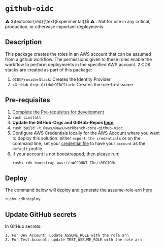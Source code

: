 # `github-oidc`

⚠️ $\textcolor{red}{\text{Experimental}}$ ⚠️ : Not for use in any critical, production, or otherwise important deployments

## Description
This package creates the roles in an AWS account that can be assumed from a github workflow. The permissions given to these roles enable the workflow to perform deployments in the specified AWS account. 2 CDK stacks are created as part of this package:
1. `OIDCProviderStack`: Creates the Identity Provider
2. `<GitHub-Org>-GitHubOIDCStack`: Creates the role-to-assume

## Pre-requisites
1. [Complete the Pre-requisites for development](./../../../DEVELOPMENT.md/#prerequisites-for-development)
2. `rush cinstall`
3. **Update the GitHub-Orgs and GitHub-Repos [here](./src/configs/config.ts)**
3. `rush build -t @aws/@aws/workbench-core-github-oidc`
4. Configure AWS Credentials locally for the AWS Account where you want to deploy this solution: either `export the credentials` or on the command line, set your [credential file](https://docs.aws.amazon.com/cli/latest/userguide/cli-configure-profiles.html) to have your `account` as the `default` profile
5. If your account is not bootstrapped, then please run:
    ```bash
    rushx cdk bootstrap aws://<ACCOUNT_ID>/<REGION>
    ```

## Deploy
The command below will deploy and generate the assume-role-arn [here](./src/configs/cdk-outputs.json#L5)
```bash
rushx cdk:deploy
```

## Update GitHub secrets
In GitHub secrets:

    1. For Dev Account: update ASSUME_ROLE with the role arn
    2. For Test Account: update TEST_ASSUME_ROLE with the role arn
